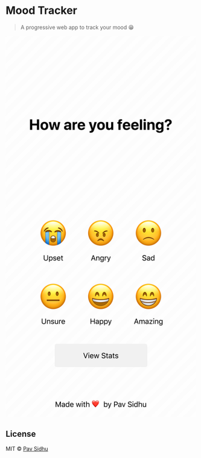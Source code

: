 # Mood Tracker

> A progressive web app to track your mood 😁

![Website screenshot](./screenshot.png)

## License

MIT © [Pav Sidhu](https://pavsidhu.com)
